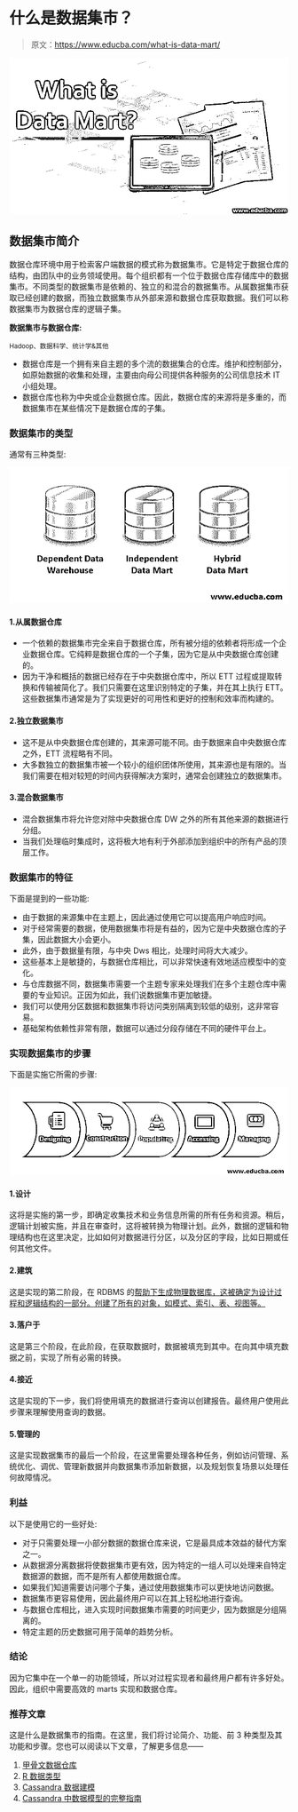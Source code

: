 # 什么是数据集市？

> 原文：<https://www.educba.com/what-is-data-mart/>

![What is Data Mart](img/dc6dbc8bfc68182d2735eaa12bf12ee5.png)



## 数据集市简介

数据仓库环境中用于检索客户端数据的模式称为数据集市。它是特定于数据仓库的结构，由团队中的业务领域使用。每个组织都有一个位于数据仓库存储库中的数据集市。不同类型的数据集市是依赖的、独立的和混合的数据集市。从属数据集市获取已经创建的数据，而独立数据集市从外部来源和数据仓库获取数据。我们可以称数据集市为数据仓库的逻辑子集。

**数据集市与数据仓库:**

<small>Hadoop、数据科学、统计学&其他</small>

*   数据仓库是一个拥有来自主题的多个流的数据集合的仓库。维护和控制部分，如原始数据的收集和处理，主要由向母公司提供各种服务的公司信息技术 IT 小组处理。
*   数据仓库也称为中央或企业数据仓库。因此，数据仓库的来源将是多重的，而数据集市在某些情况下是数据仓库的子集。

### 数据集市的类型

通常有三种类型:

![Data Mart Types](img/5f34668f55c2972a3024074c6a916ed3.png)



#### 1.从属数据仓库

*   一个依赖的数据集市完全来自于数据仓库，所有被分组的依赖者将形成一个企业数据仓库。它纯粹是数据仓库的一个子集，因为它是从中央数据仓库创建的。
*   因为干净和概括的数据已经存在于中央数据仓库中，所以 ETT 过程或提取转换和传输被简化了。我们只需要在这里识别特定的子集，并在其上执行 ETT。这些数据集市通常是为了实现更好的可用性和更好的控制和效率而构建的。

#### 2.独立数据集市

*   这不是从中央数据仓库创建的，其来源可能不同。由于数据来自中央数据仓库之外，ETT 流程略有不同。
*   大多数独立的数据集市被一个较小的组织团体所使用，其来源也是有限的。当我们需要在相对较短的时间内获得解决方案时，通常会创建独立的数据集市。

#### 3.混合数据集市

*   混合数据集市将允许您对除中央数据仓库 DW 之外的所有其他来源的数据进行分组。
*   当我们处理临时集成时，这将极大地有利于外部添加到组织中的所有产品的顶层工作。

### 数据集市的特征

下面是提到的一些功能:

*   由于数据的来源集中在主题上，因此通过使用它可以提高用户响应时间。
*   对于经常需要的数据，使用数据集市将是有益的，因为它是中央数据仓库的子集，因此数据大小会更小。
*   此外，由于数据量有限，与中央 Dws 相比，处理时间将大大减少。
*   这些基本上是敏捷的，与数据仓库相比，可以非常快速有效地适应模型中的变化。
*   与仓库数据不同，数据集市需要一个主题专家来处理我们在多个主题仓库中需要的专业知识。正因为如此，我们说数据集市更加敏捷。
*   我们可以使用分区数据和数据集市将访问类别隔离到较低的级别，这非常容易。
*   基础架构依赖性非常有限，数据可以通过分段存储在不同的硬件平台上。

### 实现数据集市的步骤

下面是实施它所需的步骤:

![Steps to Implement Data Mart](img/b9118370fcbbb1fe604bb14e9b923ca2.png)



#### 1.设计

这将是实施的第一步，即确定收集技术和业务信息所需的所有任务和资源。稍后，逻辑计划被实施，并且在审查时，这将被转换为物理计划。此外，数据的逻辑和物理结构也在这里决定，比如如何对数据进行分区，以及分区的字段，比如日期或任何其他文件。

#### 2.建筑

这是实现的第二阶段，在 RDBMS 的[帮助下生成物理数据库，这被确定为设计过程和逻辑结构的一部分。创建了所有的对象，如模式、索引、表、视图等。](https://www.educba.com/what-is-rdbms/)

#### 3.落户于

这是第三个阶段，在此阶段，在获取数据时，数据被填充到其中。在向其中填充数据之前，实现了所有必需的转换。

#### 4.接近

这是实现的下一步，我们将使用填充的数据进行查询以创建报告。最终用户使用此步骤来理解使用查询的数据。

#### 5.管理的

这是实现数据集市的最后一个阶段，在这里需要处理各种任务，例如访问管理、系统优化、调优、管理新数据并向数据集市添加新数据，以及规划恢复场景以处理任何故障情况。

### 利益

以下是使用它的一些好处:

*   对于只需要处理一小部分数据的数据仓库来说，它是最具成本效益的替代方案之一。
*   从数据源分离数据将使数据集市更有效，因为特定的一组人可以处理来自特定数据源的数据，而不是所有人都使用数据仓库。
*   如果我们知道需要访问哪个子集，通过使用数据集市可以更快地访问数据。
*   数据集市更容易使用，因此最终用户可以在其上轻松地进行查询。
*   与数据仓库相比，进入实现时间数据集市需要的时间更少，因为数据是分组隔离的。
*   特定主题的历史数据可用于简单的趋势分析。

### 结论

因为它集中在一个单一的功能领域，所以对过程实现者和最终用户都有许多好处。因此，组织中需要高效的 marts 实现和数据仓库。

### 推荐文章

这是什么是数据集市的指南。在这里，我们将讨论简介、功能、前 3 种类型及其功能和步骤。您也可以阅读以下文章，了解更多信息——

1.  [甲骨文数据仓库](https://www.educba.com/oracle-data-warehousing/)
2.  [R 数据类型](https://www.educba.com/r-data-types/)
3.  [Cassandra 数据建模](https://www.educba.com/cassandra-data-modeling/)
4.  [Cassandra 中数据模型的完整指南](https://www.educba.com/data-model-in-cassandra/)





